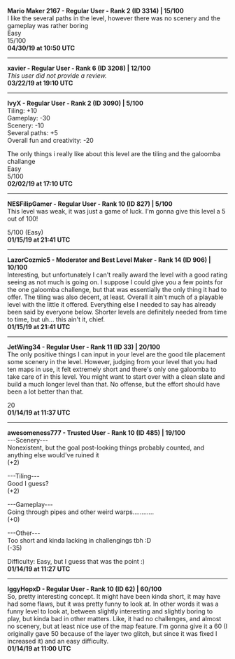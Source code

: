 **Mario Maker 2167 - Regular User - Rank 2 (ID 3314) | 15/100** <br>
I like the several paths in the level, however there was no scenery and the gameplay was rather boring <br>
Easy <br>
15/100 <br>
**04/30/19 at 10:50 UTC**

----

**xavier - Regular User - Rank 6 (ID 3208) | 12/100** <br>
*This user did not provide a review.* <br>
**03/22/19 at 19:10 UTC**

----

**IvyX - Regular User - Rank 2 (ID 3090) | 5/100** <br>
Tiling: +10 <br>
Gameplay: -30 <br>
Scenery: -10 <br>
Several paths: +5 <br>
Overall fun and creativity: -20

The only things i really like about this level are the tiling and the galoomba challange <br>
Easy <br>
5/100 <br>
**02/02/19 at 17:10 UTC**

----

**NESFilipGamer - Regular User - Rank 10 (ID 827) | 5/100** <br>
This level was weak, it was just a game of luck. I'm gonna give this level a 5 out of 100!

5/100 (Easy) <br>
**01/15/19 at 21:41 UTC**

----

**LazorCozmic5 - Moderator and Best Level Maker - Rank 14 (ID 906) | 10/100** <br>
Interesting, but unfortunately I can't really award the level with a good rating seeing as not much is going on. I suppose I could give you a few points for the one galoomba challenge, but that was essentially the only thing it had to offer. The tiling was also decent, at least. Overall it ain't much of a playable level with the little it offered. Everything else I needed to say has already been said by everyone below. Shorter levels are definitely needed from time to time, but uh... this ain't it, chief. <br>
**01/15/19 at 21:41 UTC**

----

**JetWing34 - Regular User - Rank 11 (ID 33) | 20/100** <br>
The only positive things I can input in your level are the good tile placement some scenery in the level. However, judging from your level that you had ten maps in use, it felt extremely short and there's only one galoomba to take care of in this level. You might want to start over with a clean slate and build a much longer level than that. No offense, but the effort should have been a lot better than that.

20 <br>
**01/14/19 at 11:37 UTC**

----

**awesomeness777 - Trusted User - Rank 10 (ID 485) | 19/100** <br>
---Scenery--- <br>
Nonexistent, but the goal post-looking things probably counted, and anything else would've ruined it <br>
(+2)

---Tiling--- <br>
Good I guess? <br>
(+2)

---Gameplay--- <br>
Going through pipes and other weird warps............ <br>
(+0)

---Other--- <br>
Too short and kinda lacking in challengings tbh :D <br>
(-35)

Difficulty: Easy, but I guess that was the point :) <br>
**01/14/19 at 11:27 UTC**

----

**IggyHopxD - Regular User - Rank 10 (ID 62) | 60/100** <br>
So, pretty interesting concept. It might have been kinda short, it may have had some flaws, but it was pretty funny to look at. In other words it was a funny level to look at, between slightly interesting and slightly boring to play, but kinda bad in other matters. Like, it had no challenges, and almost no scenery, but at least nice use of the map feature. I'm gonna give it a 60 (I originally gave 50 because of the layer two glitch, but since it was fixed I increased it) and an easy difficulty. <br>
**01/14/19 at 11:00 UTC**
